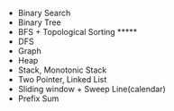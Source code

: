 - Binary Search
- Binary Tree
- BFS + Topological Sorting  *****
- DFS
- Graph
- Heap
- Stack, Monotonic Stack
- Two Pointer, Linked List
- Sliding window + Sweep Line(calendar)
- Prefix Sum